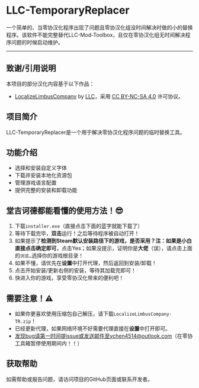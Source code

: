 # LLC-TemporaryReplacer
一个简单的、当零协汉化程序出现了问题且零协汉化组没时间解决时做的小的替换程序。该软件不能完整替代LLC-Mod-Toolbox，且仅在零协汉化组无时间解决程序问题的时候启动维护。

---
## 致谢/引用说明
本项目的部分汉化内容基于以下作品：
- [LocalizeLimbusCompany]("https://github.com/LocalizeLimbusCompany/LocalizeLimbusCompany") by [LLC]("https://github.com/LocalizeLimbusCompany")，采用 [CC BY-NC-SA 4.0](https://creativecommons.org/licenses/by-nc-sa/4.0/) 许可协议。

## 项目简介
LLC-TemporaryReplacer是一个用于解决零协汉化程序问题的临时替换工具。

## 功能介绍
- 选择和安装自定义字体
- 下载并安装本地化资源包
- 管理游戏语言配置
- 提供完整的安装和卸载功能

## 堂吉诃德都能看懂的使用方法！😎
1. 下载`installer.exe`（直接点击下面的蓝字就能下载了）
2. 等待下载完毕，**双击**运行！之后等待程序被自动打开！
3. 如果提示了**检测到Steam默认安装路径下的游戏，是否采用？注：如果是小白直接点击确定即可**，点击Yes；如果没提示，证明你是**大佬**（误），请点击上面的`浏览…`选择你的游戏根目录！
4. 如果不懂，请优先在**设置**中打开代理，然后返回到安装/卸载！
5. 点击开始安装/更新右侧的安装，等待其加载完即可！
6. 快进入你的游戏，享受零协汉化带来的便利吧！

## 需要注意！⚠
- 如果你更喜欢使用压缩包自己解压，请下载`LocalizeLimbusCompany-TR.zip`！
- 已经更新代理，如果网络环境不好需要代理直接在**设置**中打开即可。
- 发现bug请第一时间提issue或发送邮件至ychen4514@outlook.com（在零协工具箱暂停使用期间内！！）

## 获取帮助
如需帮助或报告问题，请访问项目的GitHub页面或联系开发者。
